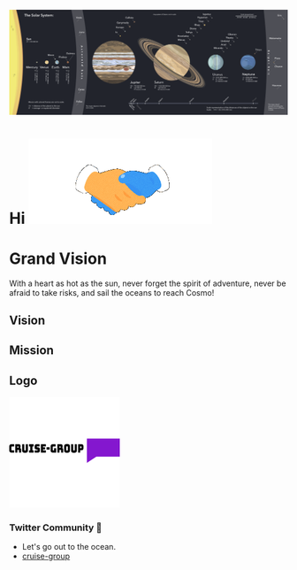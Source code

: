 ![Solar-System](https://github.com/cruise-group/.github/blob/main/profile/Solar-System.png)

# Hi ![img](https://github.com/cruise-group/.github/blob/main/profile/handshake.gif)


# Grand Vision
With a heart as hot as the sun, never forget the spirit of adventure, never be afraid to take risks, and sail the oceans to reach Cosmo!


## Vision


## Mission


## Logo
![logo](https://github.com/cruise-group/.github/blob/main/profile/GRUISE-GROuP-logo_200x200.png)



### Twitter Community 🐥

- Let's go out to the ocean.
- [cruise-group](https://twitter.com/i/communities/1498584754915999744)

